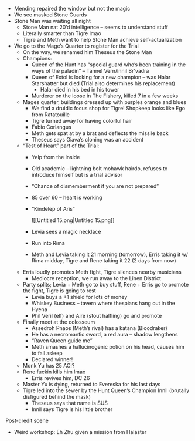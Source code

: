 - Mending repaired the window but not the magic
- We see masked Stone Guards
- Stone Man was waiting all night
    - Stone Man nat 20’d intelligence – seems to understand stuff
    - Literally smarter than Tigre lmao
    - Tigre and Meth want to help Stone Man achieve self-actualization
- We go to the Mage’s Quarter to register for the Trial
    - On the way, we renamed him Theseus the Stone Man
    - Champions:
        - Queen of the Hunt has “special guard who’s been training in the ways of the paladin” – Tannel Vern/Innil Br’vadra
        - Queen of Extol is looking for a new champion – was Halar Starshatter but died (Trial also determines his replacement)
            - Halar died in his bed in his tower
        - Murderer on the loose in The Fishery, killed 7 in a few weeks
    - Mages quarter, buildings dressed up with purples orange and blues
        - We find a druidic focus shop for Tigre! Shopkeep looks like Ego from Ratatouille
        - Tigre turned away for having colorful hair
        - Fabio Corlangus
        - Meth gets spat at by a brat and deflects the missile back
        - Theseus says Giava’s cloning was an accident
    - “Test of Heart” part of the Trial:
        - Yelp from the inside
        - Old academic – lightning bolt mohawk hairdo, refuses to introduce himself but is a trial advisor
        - “Chance of dismemberment if you are not prepared”
        - 85 over 60 – heart is working
        - “Kindelep of Aris”
            
            ![[Untitled 15.png|Untitled 15.png]]
            
        - Levia sees a magic necklace
        - Run into Rima
        - Meth and Levia taking it 21 morning (tomorrow), Erris taking it w/ Rima midday, Tigre and Rene taking it 22 (2 days from now)
    - Erris loudly promotes Meth fight, Tigre silences nearby musicians
        - Mediocre reception, we run away to the Linen District
    - Party splits; Levia + Meth go to buy stuff, Rene + Erris go to promote the fight, Tigre is going to rest
        - Levia buys a +1 shield for lots of money
        - Whiskey Business – tavern where thespians hang out in the Hyena
        - Phil Veril (elf) and Aire (stout halfling) go and promote
    - Finally meet at the colosseum
        - Assedroh Pnaos (Meth’s rival) has a katana (Bloodraker)
        - He has a necromantic sword, a red aura – shadow lengthens
        - “Raven Queen guide me”
        - Meth smashes a hallucinogenic potion on his head, causes him to fall asleep
        - Declared winner!
    - Monk Yu has 25 AC!?
    - Rene fuckin kills him lmao
        - Erris revives him, DC 26
    - Master Yu is dying, returned to Evereska for his last days
    - Tigre led into the sewer by the Hunt Queen’s Champion Innil (brutally disfigured behind the mask)
        - Theseus says that name is SUS
        - Innil says Tigre is his little brother

Post-credit scene

- Weird workshop: Eh Zhu given a mission from Halaster